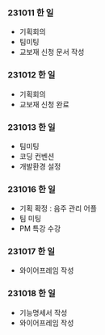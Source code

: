 ### 231011 한 일

- 기획회의
- 팀미팅
- 교보재 신청 문서 작성

### 231012 한 일

- 기획회의
- 교보재 신청 완료

### 231013 한 일

- 팀미팅
- 코딩 컨벤션
- 개발환경 설정

### 231016 한 일

- 기획 확정 : 음주 관리 어플
- 팀 미팅
- PM 특강 수강

### 231017 한 일

- 와이어프레임 작성

### 231018 한 일

- 기능명세서 작성
- 와이어프레임 작성
